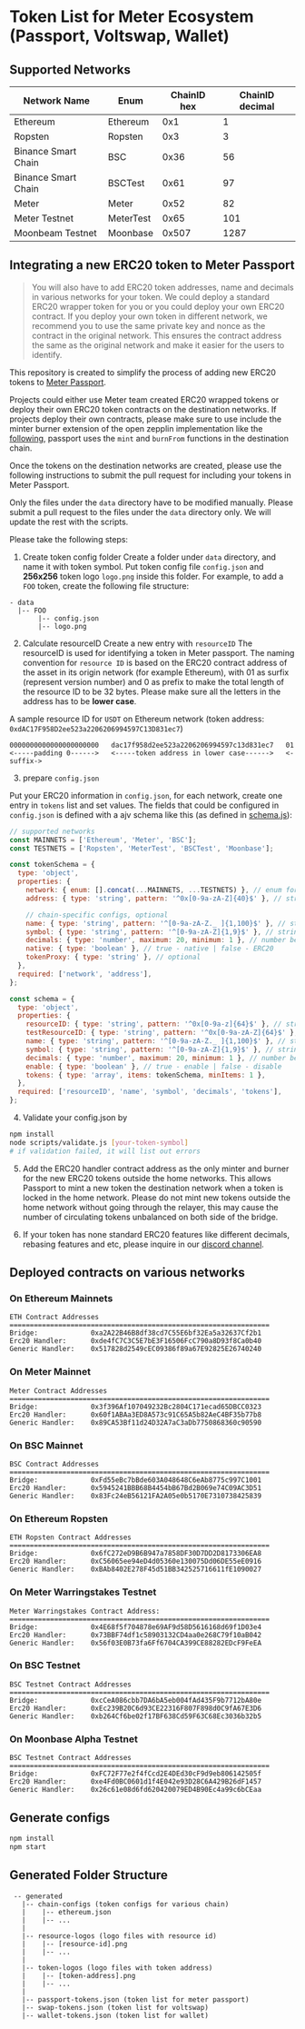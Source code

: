# Token List for Meter Ecosystem (Passport, Voltswap, Wallet)

## Supported Networks

| Network Name        | Enum      | ChainID hex | ChainID decimal |
| ------------------- | --------- | ----------- | --------------- |
| Ethereum            | Ethereum  | 0x1         | 1               |
| Ropsten             | Ropsten   | 0x3         | 3               |
| Binance Smart Chain | BSC       | 0x36        | 56              |
| Binance Smart Chain | BSCTest   | 0x61        | 97              |
| Meter               | Meter     | 0x52        | 82              |
| Meter Testnet       | MeterTest | 0x65        | 101             |
| Moonbeam Testnet    | Moonbase  | 0x507       | 1287            |

## Integrating a new ERC20 token to Meter Passport

> You will also have to add ERC20 token addresses, name and decimals in various networks for your token. We could deploy a standard ERC20 wrapper token for you or you could deploy your own ERC20 contract. If you deploy your own token in different network, we recommend you to use the same private key and nonce as the contract in the original network. This ensures the contract address the same as the original network and make it easier for the users to identify.

This repository is created to simplify the process of adding new ERC20 tokens to [Meter Passport](https://passport.meter.io).

Projects could either use Meter team created ERC20 wrapped tokens or deploy their own ERC20 token contracts on the destination networks. If projects deploy their own contracts, please make sure to use include the minter burner extension of the open zepplin implementation like the [following](https://github.com/OpenZeppelin/openzeppelin-contracts/blob/master/contracts/token/ERC20/presets/ERC20PresetMinterPauser.sol), passport uses the `mint` and `burnFrom` functions in the destination chain.

Once the tokens on the destination networks are created, please use the following instructions to submit the pull request for including your tokens in Meter Passport.

Only the files under the `data` directory have to be modified manually. Please submit a pull request to the files under the `data` directory only. We will update the rest with the scripts.

Please take the following steps:

1. Create token config folder
   Create a folder under `data` directory, and name it with token symbol. Put token config file `config.json` and **256x256** token logo `logo.png` inside this folder. For example, to add a `FOO` token, create the following file structure:

```
- data
  |-- FOO
       |-- config.json
       |-- logo.png
```

2. Calculate resourceID
   Create a new entry with `resourceID`
   The resourceID is used for identifying a token in Meter passport. The naming convention for `resource ID` is based on the ERC20 contract address of the asset in its origin network (for example Ethereum), with 01 as surfix (represent version number) and 0 as prefix to make the total length of the resource ID to be 32 bytes. Please make sure all the letters in the address has to be **lower case**.

A sample resource ID for `USDT` on Ethereum network (token address: `0xdAC17F958D2ee523a2206206994597C13D831ec7`)

```
0000000000000000000000   dac17f958d2ee523a2206206994597c13d831ec7   01
<-----padding 0------>   <-----token address in lower case------>   <-suffix->
```

3. prepare `config.json`

Put your ERC20 information in `config.json`, for each network, create one entry in `tokens` list and set values. The fields that could be configured in `config.json` is defined with a ajv schema like this (as defined in [schema.js](./scripts/utils/schema.js)):

```js
// supported networks
const MAINNETS = ['Ethereum', 'Meter', 'BSC'];
const TESTNETS = ['Ropsten', 'MeterTest', 'BSCTest', 'Moonbase'];

const tokenSchema = {
  type: 'object',
  properties: {
    network: { enum: [].concat(...MAINNETS, ...TESTNETS) }, // enum for supported network
    address: { type: 'string', pattern: '^0x[0-9a-zA-Z]{40}$' }, // string of 0x + 40 digit/letter

    // chain-specific configs, optional
    name: { type: 'string', pattern: '^[0-9a-zA-Z._ ]{1,100}$' }, // string of 1-100 digit/letter
    symbol: { type: 'string', pattern: '^[0-9a-zA-Z]{1,9}$' }, // string of 1-9 digit/upper_letter
    decimals: { type: 'number', maximum: 20, minimum: 1 }, // number between 1-20
    native: { type: 'boolean' }, // true - native | false - ERC20
    tokenProxy: { type: 'string' }, // optional
  },
  required: ['network', 'address'],
};

const schema = {
  type: 'object',
  properties: {
    resourceID: { type: 'string', pattern: '^0x[0-9a-z]{64}$' }, // string of 0x + 64 digit/lower_letter
    testResourceID: { type: 'string', pattern: '^0x[0-9a-zA-Z]{64}$' }, // string of 0x + 64 digit/letter
    name: { type: 'string', pattern: '^[0-9a-zA-Z._ ]{1,100}$' }, // string of 1-100 digit/letter
    symbol: { type: 'string', pattern: '^[0-9a-zA-Z]{1,9}$' }, // string of 1-9 digit/upper_letter
    decimals: { type: 'number', maximum: 20, minimum: 1 }, // number between 1-20
    enable: { type: 'boolean' }, // true - enable | false - disable
    tokens: { type: 'array', items: tokenSchema, minItems: 1 },
  },
  required: ['resourceID', 'name', 'symbol', 'decimals', 'tokens'],
};
```

4. Validate your config.json by

```bash
npm install
node scripts/validate.js [your-token-symbol]
# if validation failed, it will list out errors
```

5. Add the ERC20 handler contract address as the only minter and burner for the new ERC20 tokens outside the home networks. This allows Passport to mint a new token the destination network when a token is locked in the home network. Please do not mint new tokens outside the home network without going through the relayer, this may cause the number of circulating tokens unbalanced on both side of the bridge.

6. If your token has none standard ERC20 features like different decimals, rebasing features and etc, please inquire in our [discord channel](https://discordapp.com/invite/WPjTpMG).

## Deployed contracts on various networks

### On Ethereum Mainnets

```
ETH Contract Addresses
================================================================
Bridge:             0xa2A22B46B8df38cd7C55E6bf32Ea5a32637Cf2b1
Erc20 Handler:      0xde4fC7C3C5E7bE3F16506FcC790a8D93f8Ca0b40
Generic Handler:    0x517828d2549cEC09386f89a67E92825E26740240
```

### On Meter Mainnet

```
Meter Contract Addresses
================================================================
Bridge:             0x3f396Af107049232Bc2804C171ecad65DBCC0323
Erc20 Handler:      0x60f1ABAa3ED8A573c91C65A5b82AeC4BF35b77b8
Generic Handler:    0x89CA53Bf11d24D32A7aC3aDb7750868360c90590
```

### On BSC Mainnet

```
BSC Contract Addresses
================================================================
Bridge:             0xFd55eBc7bBde603A048648C6eAb8775c997C1001
Erc20 Handler:      0x5945241BBB68B4454bB67Bd2B069e74C09AC3D51
Generic Handler:    0x83Fc24eB56121FA2A05e0b5170E7310738425839
```

### On Ethereum Ropsten

```
ETH Ropsten Contract Addresses
================================================================
Bridge:             0x6fC272eD9B6B947a7858DF30D7DD2D8173306EA8
Erc20 Handler:      0xC56065ee94eD4d05360e130075Dd06DE55eE0916
Generic Handler:    0xBAb8402E278F45d51BB342525716611fE1090027
```

### On Meter Warringstakes Testnet

```
Meter Warringstakes Contract Address:
================================================================
Bridge:             0x4E68f5f704878e69AF9d58D5616168d69f1D03e4
Erc20 Handler:      0x73BBF74df1c58903132CD4aa0e268C79f10aB042
Generic Handler:    0x56f03E0B73fa6Ff6704CA399CE88282EDcF9FeEA
```

### On BSC Testnet

```
BSC Testnet Contract Addresses
================================================================
Bridge:             0xcCeA086cbb7DA6bA5eb004fAd435F9b7712bA80e
Erc20 Handler:      0xEc239B20C6d93CE22316F807F898d0C9fA67E3D6
Generic Handler:    0xb264Cf6be02f17BF638Cd59F63C68Ec3036b32b5
```

### On Moonbase Alpha Testnet

```
BSC Testnet Contract Addresses
================================================================
Bridge:             0xFC72F77e2f4fCcd2E4DEd30cF9d9eb806142505f
Erc20 Handler:      0xe4Fd0BC0601d1f4E042e93D28C6A429B26dF1457
Generic Handler:    0x26c61e08d6fd620420079ED4B90Ec4a99c6bCEaa
```

## Generate configs

```bash
npm install
npm start
```
## Generated Folder Structure

```
 -- generated
   |-- chain-configs (token configs for various chain)
   |    |-- ethereum.json
   |    |-- ...
   |
   |-- resource-logos (logo files with resource id)
   |    |-- [resource-id].png
   |    |-- ...
   |
   |-- token-logos (logo files with token address)
   |    |-- [token-address].png
   |    |-- ...
   |
   |-- passport-tokens.json (token list for meter passport)
   |-- swap-tokens.json (token list for voltswap)
   |-- wallet-tokens.json (token list for wallet)

```
